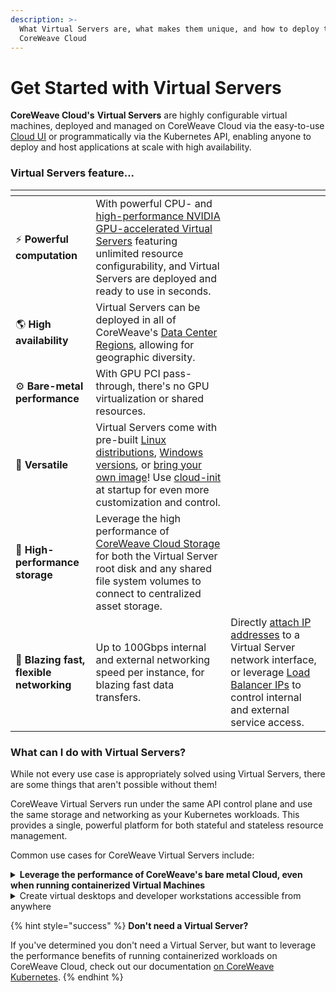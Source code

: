 ```yaml
---
description: >-
  What Virtual Servers are, what makes them unique, and how to deploy them onto
  CoreWeave Cloud
---
```


# Get Started with Virtual Servers

**CoreWeave Cloud's** **Virtual Servers** are highly configurable virtual machines, deployed and managed on CoreWeave Cloud via the easy-to-use [Cloud UI](deployment-methods/coreweave-apps.md) or programmatically via the Kubernetes API, enabling anyone to deploy and host applications at scale with high availability.

### Virtual Servers feature...

<table data-view="cards"><thead><tr><th></th><th></th><th></th></tr></thead><tbody><tr><td><span data-gb-custom-inline data-tag="emoji" data-code="26a1">⚡</span> <strong>Powerful computation</strong></td><td>With powerful CPU- and <a href="https://www.coreweave.com/gpu-cloud-pricing">high-performance NVIDIA GPU-accelerated Virtual Servers</a> featuring unlimited resource configurability, and Virtual Servers are deployed and ready to use in seconds.</td><td></td></tr><tr><td><span data-gb-custom-inline data-tag="emoji" data-code="1f30e">🌎</span> <strong>High availability</strong></td><td>Virtual Servers can be deployed in all of CoreWeave's <a href="../docs/data-center-regions.md">Data Center Regions</a>, allowing for geographic diversity.</td><td></td></tr><tr><td><strong></strong><span data-gb-custom-inline data-tag="emoji" data-code="2699">⚙</span> <strong>Bare-metal performance</strong></td><td>With GPU PCI pass-through, there's no GPU virtualization or shared resources.</td><td></td></tr><tr><td><span data-gb-custom-inline data-tag="emoji" data-code="1f4bd">💽</span> <strong>Versatile</strong></td><td>Virtual Servers come with pre-built <a href="../docs/virtual-servers/coreweave-system-images/linux-images.md">Linux distributions</a>, <a href="../docs/virtual-servers/coreweave-system-images/windows-images.md">Windows versions</a>, or <a href="../docs/virtual-servers/root-disk-lifecycle-management/importing-a-qcow2-image.md">bring your own image</a>! Use <a href="../docs/virtual-servers/coreweave-system-images/linux-images.md#cloud-init">cloud-init</a> at startup for even more customization and control.</td><td></td></tr><tr><td><span data-gb-custom-inline data-tag="emoji" data-code="1f4be">💾</span> <strong>High-performance storage</strong></td><td>Leverage the high performance of <strong></strong> <a href="../docs/virtual-servers/virtual-server-configuration-options/storage.md">CoreWeave Cloud Storage</a> for both the Virtual Server root disk and any shared file system volumes to connect to centralized asset storage.</td><td></td></tr><tr><td><span data-gb-custom-inline data-tag="emoji" data-code="1f680">🚀</span> <strong>Blazing fast, flexible networking</strong></td><td>Up to 100Gbps internal and external networking speed per instance, for blazing fast data transfers.</td><td>Directly <a href="../docs/virtual-servers/virtual-server-configuration-options/networking.md#attach-public-ip">attach IP addresses</a> to a Virtual Server network interface, or leverage <a href="https://docs.coreweave.com/coreweave-kubernetes/networking">Load Balancer IPs</a> to control internal and external service access.</td></tr></tbody></table>

### What can I do with Virtual Servers?

While not every use case is appropriately solved using Virtual Servers, there are some things that aren't possible without them!

CoreWeave Virtual Servers run under the same API control plane and use the same storage and networking as your Kubernetes workloads. This provides a single, powerful platform for both stateful and stateless resource management.

Common use cases for CoreWeave Virtual Servers include:

<details>

<summary><strong>Leverage the performance of CoreWeave's bare metal Cloud, even when running containerized Virtual Machines</strong></summary>

CoreWeave Virtual Servers provide all the isolation and control benefits that come with running a workload on a real server. Leveraging GPU PCI pass-through **** means no GPU virtualization or shared resources on Virtual Servers.

</details>

<details>

<summary>Create virtual desktops and developer workstations accessible from anywhere</summary>

Virtual Servers can be deployed with **virtual desktop environments**, providing developer workstations running Linux or Windows. Using applications like [Parsec](https://parsec.app/) for Windows machines and [Teradici](https://www.teradici.com/) for Linux, developers can log in to their workstations to access their work from anywhere!

</details>

{% hint style="success" %}
**Don't need a Virtual Server?**

If you've determined you don't need a Virtual Server, but want to leverage the performance benefits of running containerized workloads on CoreWeave Cloud, check out our documentation [on CoreWeave Kubernetes](broken-reference).
{% endhint %}
